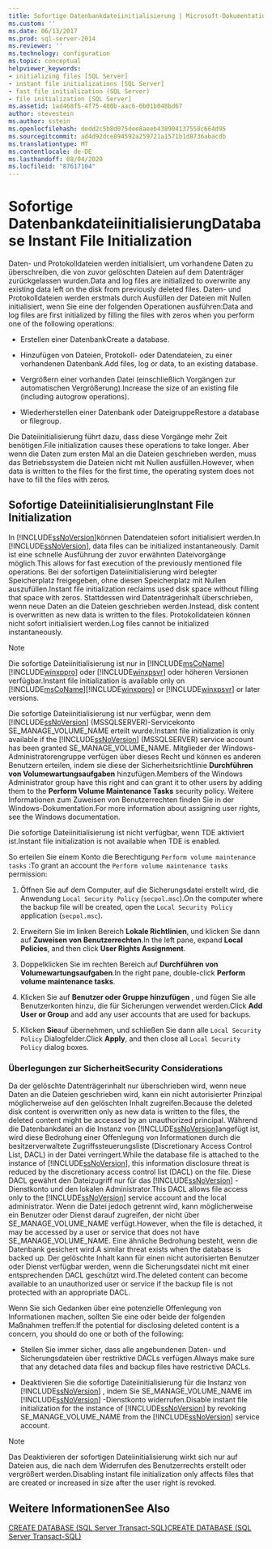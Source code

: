 ```yaml
---
title: Sofortige Datenbankdateiinitialisierung | Microsoft-Dokumentation
ms.custom: ''
ms.date: 06/13/2017
ms.prod: sql-server-2014
ms.reviewer: ''
ms.technology: configuration
ms.topic: conceptual
helpviewer_keywords:
- initializing files [SQL Server]
- instant file initializations [SQL Server]
- fast file initialization (SQL Server)
- file initialization [SQL Server]
ms.assetid: 1ad468f5-4f75-480b-aac6-0b01b048bd67
author: stevestein
ms.author: sstein
ms.openlocfilehash: dedd2c5b8d075dee8aeeb438904137558c664d95
ms.sourcegitcommit: ad4d92dce894592a259721a1571b1d8736abacdb
ms.translationtype: MT
ms.contentlocale: de-DE
ms.lasthandoff: 08/04/2020
ms.locfileid: "87617104"
---
```

# <a name="database-instant-file-initialization"></a><span data-ttu-id="27076-102">Sofortige Datenbankdateiinitialisierung</span><span class="sxs-lookup"><span data-stu-id="27076-102">Database Instant File Initialization</span></span>
  <span data-ttu-id="27076-103">Daten- und Protokolldateien werden initialisiert, um vorhandene Daten zu überschreiben, die von zuvor gelöschten Dateien auf dem Datenträger zurückgelassen wurden.</span><span class="sxs-lookup"><span data-stu-id="27076-103">Data and log files are initialized to overwrite any existing data left on the disk from previously deleted files.</span></span> <span data-ttu-id="27076-104">Daten- und Protokolldateien werden erstmals durch Ausfüllen der Dateien mit Nullen initialisiert, wenn Sie eine der folgenden Operationen ausführen:</span><span class="sxs-lookup"><span data-stu-id="27076-104">Data and log files are first initialized by filling the files with zeros when you perform one of the following operations:</span></span>  
  
-   <span data-ttu-id="27076-105">Erstellen einer Datenbank</span><span class="sxs-lookup"><span data-stu-id="27076-105">Create a database.</span></span>  
  
-   <span data-ttu-id="27076-106">Hinzufügen von Dateien, Protokoll- oder Datendateien, zu einer vorhandenen Datenbank.</span><span class="sxs-lookup"><span data-stu-id="27076-106">Add files, log or data, to an existing database.</span></span>  
  
-   <span data-ttu-id="27076-107">Vergrößern einer vorhanden Datei (einschließlich Vorgängen zur automatischen Vergrößerung).</span><span class="sxs-lookup"><span data-stu-id="27076-107">Increase the size of an existing file (including autogrow operations).</span></span>  
  
-   <span data-ttu-id="27076-108">Wiederherstellen einer Datenbank oder Dateigruppe</span><span class="sxs-lookup"><span data-stu-id="27076-108">Restore a database or filegroup.</span></span>  
  
 <span data-ttu-id="27076-109">Die Dateiinitialisierung führt dazu, dass diese Vorgänge mehr Zeit benötigen.</span><span class="sxs-lookup"><span data-stu-id="27076-109">File initialization causes these operations to take longer.</span></span> <span data-ttu-id="27076-110">Aber wenn die Daten zum ersten Mal an die Dateien geschrieben werden, muss das Betriebssystem die Dateien nicht mit Nullen ausfüllen.</span><span class="sxs-lookup"><span data-stu-id="27076-110">However, when data is written to the files for the first time, the operating system does not have to fill the files with zeros.</span></span>  
  
## <a name="instant-file-initialization"></a><span data-ttu-id="27076-111">Sofortige Dateiinitialisierung</span><span class="sxs-lookup"><span data-stu-id="27076-111">Instant File Initialization</span></span>  
 <span data-ttu-id="27076-112">In [!INCLUDE[ssNoVersion](../../includes/ssnoversion-md.md)]können Datendateien sofort initialisiert werden.</span><span class="sxs-lookup"><span data-stu-id="27076-112">In [!INCLUDE[ssNoVersion](../../includes/ssnoversion-md.md)], data files can be initialized instantaneously.</span></span> <span data-ttu-id="27076-113">Damit ist eine schnelle Ausführung der zuvor erwähnten Dateivorgänge möglich.</span><span class="sxs-lookup"><span data-stu-id="27076-113">This allows for fast execution of the previously mentioned file operations.</span></span> <span data-ttu-id="27076-114">Bei der sofortigen Dateiinitialisierung wird belegter Speicherplatz freigegeben, ohne diesen Speicherplatz mit Nullen auszufüllen.</span><span class="sxs-lookup"><span data-stu-id="27076-114">Instant file initialization reclaims used disk space without filling that space with zeros.</span></span> <span data-ttu-id="27076-115">Stattdessen wird Datenträgerinhalt überschrieben, wenn neue Daten an die Dateien geschrieben werden.</span><span class="sxs-lookup"><span data-stu-id="27076-115">Instead, disk content is overwritten as new data is written to the files.</span></span> <span data-ttu-id="27076-116">Protokolldateien können nicht sofort initialisiert werden.</span><span class="sxs-lookup"><span data-stu-id="27076-116">Log files cannot be initialized instantaneously.</span></span>  
  
> [!NOTE]  
>  <span data-ttu-id="27076-117">Die sofortige Dateiinitialisierung ist nur in [!INCLUDE[msCoName](../../includes/msconame-md.md)][!INCLUDE[winxppro](../../includes/winxppro-md.md)] oder [!INCLUDE[winxpsvr](../../includes/winxpsvr-md.md)] oder höheren Versionen verfügbar.</span><span class="sxs-lookup"><span data-stu-id="27076-117">Instant file initialization is available only on [!INCLUDE[msCoName](../../includes/msconame-md.md)][!INCLUDE[winxppro](../../includes/winxppro-md.md)] or [!INCLUDE[winxpsvr](../../includes/winxpsvr-md.md)] or later versions.</span></span>  
  
 <span data-ttu-id="27076-118">Die sofortige Dateiinitialisierung ist nur verfügbar, wenn dem [!INCLUDE[ssNoVersion](../../includes/ssnoversion-md.md)] (MSSQLSERVER)-Servicekonto SE_MANAGE_VOLUME_NAME erteilt wurde.</span><span class="sxs-lookup"><span data-stu-id="27076-118">Instant file initialization is only available if the [!INCLUDE[ssNoVersion](../../includes/ssnoversion-md.md)] (MSSQLSERVER) service account has been granted SE_MANAGE_VOLUME_NAME.</span></span> <span data-ttu-id="27076-119">Mitglieder der Windows-Administratorengruppe verfügen über dieses Recht und können es anderen Benutzern erteilen, indem sie diese der Sicherheitsrichtlinie **Durchführen von Volumewartungsaufgaben** hinzufügen.</span><span class="sxs-lookup"><span data-stu-id="27076-119">Members of the Windows Administrator group have this right and can grant it to other users by adding them to the **Perform Volume Maintenance Tasks** security policy.</span></span> <span data-ttu-id="27076-120">Weitere Informationen zum Zuweisen von Benutzerrechten finden Sie in der Windows-Dokumentation.</span><span class="sxs-lookup"><span data-stu-id="27076-120">For more information about assigning user rights, see the Windows documentation.</span></span>  
  
 <span data-ttu-id="27076-121">Die sofortige Dateiinitialisierung ist nicht verfügbar, wenn TDE aktiviert ist.</span><span class="sxs-lookup"><span data-stu-id="27076-121">Instant file initialization is not available when TDE is enabled.</span></span>  
  
 <span data-ttu-id="27076-122">So erteilen Sie einem Konto die Berechtigung `Perform volume maintenance tasks` :</span><span class="sxs-lookup"><span data-stu-id="27076-122">To grant an account the `Perform volume maintenance tasks` permission:</span></span>  
  
1.  <span data-ttu-id="27076-123">Öffnen Sie auf dem Computer, auf die Sicherungsdatei erstellt wird, die Anwendung `Local Security Policy` (`secpol.msc`).</span><span class="sxs-lookup"><span data-stu-id="27076-123">On the computer where the backup file will be created, open the `Local Security Policy` application (`secpol.msc`).</span></span>  
  
2.  <span data-ttu-id="27076-124">Erweitern Sie im linken Bereich **Lokale Richtlinien**, und klicken Sie dann auf **Zuweisen von Benutzerrechten**.</span><span class="sxs-lookup"><span data-stu-id="27076-124">In the left pane, expand **Local Policies**, and then click **User Rights Assignment**.</span></span>  
  
3.  <span data-ttu-id="27076-125">Doppelklicken Sie im rechten Bereich auf **Durchführen von Volumewartungsaufgaben**.</span><span class="sxs-lookup"><span data-stu-id="27076-125">In the right pane, double-click **Perform volume maintenance tasks**.</span></span>  
  
4.  <span data-ttu-id="27076-126">Klicken Sie auf **Benutzer oder Gruppe hinzufügen** , und fügen Sie alle Benutzerkonten hinzu, die für Sicherungen verwendet werden.</span><span class="sxs-lookup"><span data-stu-id="27076-126">Click **Add User or Group** and add any user accounts that are used for backups.</span></span>  
  
5.  <span data-ttu-id="27076-127">Klicken **Sie**auf übernehmen, und schließen Sie dann alle `Local Security Policy` Dialogfelder.</span><span class="sxs-lookup"><span data-stu-id="27076-127">Click **Apply**, and then close all `Local Security Policy` dialog boxes.</span></span>  
  
### <a name="security-considerations"></a><span data-ttu-id="27076-128">Überlegungen zur Sicherheit</span><span class="sxs-lookup"><span data-stu-id="27076-128">Security Considerations</span></span>  
 <span data-ttu-id="27076-129">Da der gelöschte Datenträgerinhalt nur überschrieben wird, wenn neue Daten an die Dateien geschrieben wird, kann ein nicht autorisierter Prinzipal möglicherweise auf den gelöschten Inhalt zugreifen.</span><span class="sxs-lookup"><span data-stu-id="27076-129">Because the deleted disk content is overwritten only as new data is written to the files, the deleted content might be accessed by an unauthorized principal.</span></span> <span data-ttu-id="27076-130">Während die Datenbankdatei an die Instanz von [!INCLUDE[ssNoVersion](../../includes/ssnoversion-md.md)]angefügt ist, wird diese Bedrohung einer Offenlegung von Informationen durch die besitzerverwaltete Zugriffssteuerungsliste (Discretionary Access Control List, DACL) in der Datei verringert.</span><span class="sxs-lookup"><span data-stu-id="27076-130">While the database file is attached to the instance of [!INCLUDE[ssNoVersion](../../includes/ssnoversion-md.md)], this information disclosure threat is reduced by the discretionary access control list (DACL) on the file.</span></span> <span data-ttu-id="27076-131">Diese DACL gewährt den Dateizugriff nur für das [!INCLUDE[ssNoVersion](../../includes/ssnoversion-md.md)] -Dienstkonto und den lokalen Administrator.</span><span class="sxs-lookup"><span data-stu-id="27076-131">This DACL allows file access only to the [!INCLUDE[ssNoVersion](../../includes/ssnoversion-md.md)] service account and the local administrator.</span></span> <span data-ttu-id="27076-132">Wenn die Datei jedoch getrennt wird, kann möglicherweise ein Benutzer oder Dienst darauf zugreifen, der nicht über SE_MANAGE_VOLUME_NAME verfügt.</span><span class="sxs-lookup"><span data-stu-id="27076-132">However, when the file is detached, it may be accessed by a user or service that does not have SE_MANAGE_VOLUME_NAME.</span></span> <span data-ttu-id="27076-133">Eine ähnliche Bedrohung besteht, wenn die Datenbank gesichert wird.</span><span class="sxs-lookup"><span data-stu-id="27076-133">A similar threat exists when the database is backed up.</span></span> <span data-ttu-id="27076-134">Der gelöschte Inhalt kann für einen nicht autorisierten Benutzer oder Dienst verfügbar werden, wenn die Sicherungsdatei nicht mit einer entsprechenden DACL geschützt wird.</span><span class="sxs-lookup"><span data-stu-id="27076-134">The deleted content can become available to an unauthorized user or service if the backup file is not protected with an appropriate DACL.</span></span>  
  
 <span data-ttu-id="27076-135">Wenn Sie sich Gedanken über eine potenzielle Offenlegung von Informationen machen, sollten Sie eine oder beide der folgenden Maßnahmen treffen:</span><span class="sxs-lookup"><span data-stu-id="27076-135">If the potential for disclosing deleted content is a concern, you should do one or both of the following:</span></span>  
  
-   <span data-ttu-id="27076-136">Stellen Sie immer sicher, dass alle angebundenen Daten- und Sicherungsdateien über restriktive DACLs verfügen.</span><span class="sxs-lookup"><span data-stu-id="27076-136">Always make sure that any detached data files and backup files have restrictive DACLs.</span></span>  
  
-   <span data-ttu-id="27076-137">Deaktivieren Sie die sofortige Dateiinitialisierung für die Instanz von [!INCLUDE[ssNoVersion](../../includes/ssnoversion-md.md)] , indem Sie SE_MANAGE_VOLUME_NAME im [!INCLUDE[ssNoVersion](../../includes/ssnoversion-md.md)] -Dienstkonto widerrufen.</span><span class="sxs-lookup"><span data-stu-id="27076-137">Disable instant file initialization for the instance of [!INCLUDE[ssNoVersion](../../includes/ssnoversion-md.md)] by revoking SE_MANAGE_VOLUME_NAME from the [!INCLUDE[ssNoVersion](../../includes/ssnoversion-md.md)] service account.</span></span>  
  
> [!NOTE]  
>  <span data-ttu-id="27076-138">Das Deaktivieren der sofortigen Dateiinitialisierung wirkt sich nur auf Dateien aus, die nach dem Widerrufen des Benutzerrechts erstellt oder vergrößert werden.</span><span class="sxs-lookup"><span data-stu-id="27076-138">Disabling instant file initialization only affects files that are created or increased in size after the user right is revoked.</span></span>  
  
## <a name="see-also"></a><span data-ttu-id="27076-139">Weitere Informationen</span><span class="sxs-lookup"><span data-stu-id="27076-139">See Also</span></span>  
 [<span data-ttu-id="27076-140">CREATE DATABASE &#40;SQL Server Transact-SQL&#41;</span><span class="sxs-lookup"><span data-stu-id="27076-140">CREATE DATABASE &#40;SQL Server Transact-SQL&#41;</span></span>](/sql/t-sql/statements/create-database-sql-server-transact-sql)  
  
  

